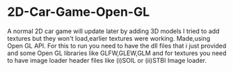 # 2D-Car-Game-Open-GL
A normal 2D car game will update later by adding 3D models
I tried to add textures but they won't load,earlier textures were working.
Made,using Open GL API. 
For this to run you need to have the dll files that i just provided and some Open GL libraries like GLFW,GLEW,GLM and for textures you need to have image loader header files
like (i)SOIL or (ii)STBI Image loader.
